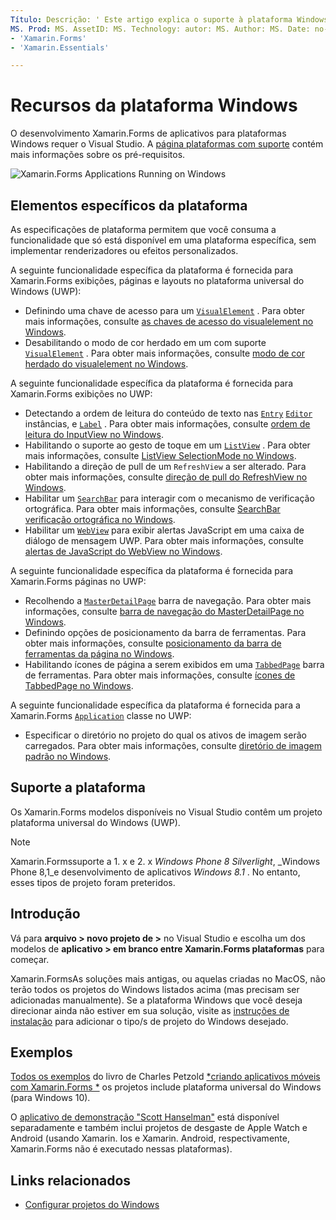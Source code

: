```yaml
---
Título: Descrição: ' Este artigo explica o suporte à plataforma Windows que está disponível em Xamarin.Forms . '
MS. Prod: MS. AssetID: MS. Technology: autor: MS. Author: MS. Date: no-loc:
- 'Xamarin.Forms'
- 'Xamarin.Essentials'

---
```


# <a name="windows-platform-features"></a>Recursos da plataforma Windows

O desenvolvimento Xamarin.Forms de aplicativos para plataformas Windows requer o Visual Studio. A [página plataformas com suporte](~/get-started/supported-platforms.md) contém mais informações sobre os pré-requisitos.

![](images/allhanselman.png "Xamarin.Forms Applications Running on Windows")

## <a name="platform-specifics"></a>Elementos específicos da plataforma

As especificações de plataforma permitem que você consuma a funcionalidade que só está disponível em uma plataforma específica, sem implementar renderizadores ou efeitos personalizados.

A seguinte funcionalidade específica da plataforma é fornecida para Xamarin.Forms exibições, páginas e layouts no plataforma universal do Windows (UWP):

- Definindo uma chave de acesso para um [`VisualElement`](xref:Xamarin.Forms.VisualElement) . Para obter mais informações, consulte [as chaves de acesso do visualelement no Windows](visualelement-access-keys.md).
- Desabilitando o modo de cor herdado em um com suporte [`VisualElement`](xref:Xamarin.Forms.VisualElement) . Para obter mais informações, consulte [modo de cor herdado do visualelement no Windows](legacy-color-mode.md).

A seguinte funcionalidade específica da plataforma é fornecida para Xamarin.Forms exibições no UWP:

- Detectando a ordem de leitura do conteúdo de texto nas [`Entry`](xref:Xamarin.Forms.Entry) [`Editor`](xref:Xamarin.Forms.Editor) instâncias, e [`Label`](xref:Xamarin.Forms.Label) . Para obter mais informações, consulte [ordem de leitura do InputView no Windows](inputview-reading-order.md).
- Habilitando o suporte ao gesto de toque em um [`ListView`](xref:Xamarin.Forms.ListView) . Para obter mais informações, consulte [ListView SelectionMode no Windows](listview-selectionmode.md).
- Habilitando a direção de pull de um `RefreshView` a ser alterado. Para obter mais informações, consulte [direção de pull do RefreshView no Windows](refreshview-pulldirection.md).
- Habilitar um [`SearchBar`](xref:Xamarin.Forms.SearchBar) para interagir com o mecanismo de verificação ortográfica. Para obter mais informações, consulte [SearchBar verificação ortográfica no Windows](searchbar-spell-check.md).
- Habilitar um [`WebView`](xref:Xamarin.Forms.WebView) para exibir alertas JavaScript em uma caixa de diálogo de mensagem UWP. Para obter mais informações, consulte [alertas de JavaScript do WebView no Windows](webview-javascript-alert.md).

A seguinte funcionalidade específica da plataforma é fornecida para Xamarin.Forms páginas no UWP:

- Recolhendo a [`MasterDetailPage`](xref:Xamarin.Forms.MasterDetailPage) barra de navegação. Para obter mais informações, consulte [barra de navegação do MasterDetailPage no Windows](masterdetailpage-navigation-bar.md).
- Definindo opções de posicionamento da barra de ferramentas. Para obter mais informações, consulte [posicionamento da barra de ferramentas da página no Windows](page-toolbar-placement.md).
- Habilitando ícones de página a serem exibidos em uma [`TabbedPage`](xref:Xamarin.Forms.TabbedPage) barra de ferramentas. Para obter mais informações, consulte [ícones de TabbedPage no Windows](tabbedpage-icons.md).

A seguinte funcionalidade específica da plataforma é fornecida para a Xamarin.Forms [`Application`](xref:Xamarin.Forms.Application) classe no UWP:

- Especificar o diretório no projeto do qual os ativos de imagem serão carregados. Para obter mais informações, consulte [diretório de imagem padrão no Windows](default-image-directory.md).

## <a name="platform-support"></a>Suporte a plataforma

Os Xamarin.Forms modelos disponíveis no Visual Studio contêm um projeto plataforma universal do Windows (UWP).

> [!NOTE]
> Xamarin.Formssuporte a 1. x e 2. x _Windows Phone 8 Silverlight_, _Windows Phone 8,1_e desenvolvimento de aplicativos _Windows 8.1_ . No entanto, esses tipos de projeto foram preteridos.

## <a name="getting-started"></a>Introdução

Vá para **arquivo > novo projeto de >** no Visual Studio e escolha um dos modelos de **aplicativo > em branco entre Xamarin.Forms plataformas** para começar.

Xamarin.FormsAs soluções mais antigas, ou aquelas criadas no MacOS, não terão todos os projetos do Windows listados acima (mas precisam ser adicionadas manualmente). Se a plataforma Windows que você deseja direcionar ainda não estiver em sua solução, visite as [instruções de instalação](installation/index.md) para adicionar o tipo/s de projeto do Windows desejado.

## <a name="samples"></a>Exemplos

[Todos os exemplos](https://github.com/xamarin/xamarin-forms-book-preview-2) do livro de Charles Petzold [*criando aplicativos móveis com Xamarin.Forms *](~/xamarin-forms/creating-mobile-apps-xamarin-forms/index.md) os projetos include plataforma universal do Windows (para Windows 10).

O [aplicativo de demonstração "Scott Hanselman"](https://github.com/jamesmontemagno/Hanselman.Forms) está disponível separadamente e também inclui projetos de desgaste de Apple Watch e Android (usando Xamarin. Ios e Xamarin. Android, respectivamente, Xamarin.Forms não é executado nessas plataformas).

## <a name="related-links"></a>Links relacionados

- [Configurar projetos do Windows](~/xamarin-forms/platform/windows/installation/index.md)

